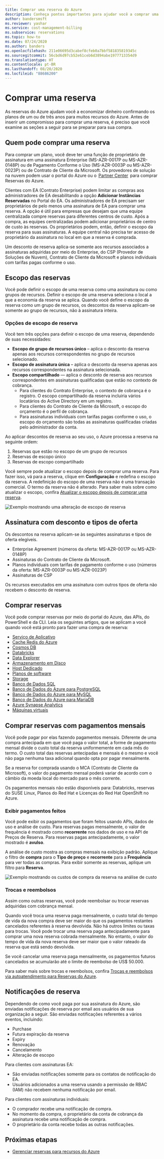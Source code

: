 ```yaml
---
title: Comprar uma reserva do Azure
description: Conheça pontos importantes para ajudar você a comprar uma reserva do Azure.
author: bandersmsft
ms.reviewer: yashar
ms.service: cost-management-billing
ms.subservice: reservations
ms.topic: how-to
ms.date: 07/24/2020
ms.author: banders
ms.openlocfilehash: 211e06695d3cabef8cfeb0a7bbf581835819345c
ms.sourcegitcommit: 56cbd6d97cb52e61ceb6d3894abe1977713354d9
ms.translationtype: HT
ms.contentlocale: pt-BR
ms.lasthandoff: 08/20/2020
ms.locfileid: "88686200"
---
```

# <a name="buy-a-reservation"></a>Comprar uma reserva

As reservas do Azure ajudam você a economizar dinheiro confirmando os planos de um ou de três anos para muitos recursos do Azure. Antes de inserir um compromisso para comprar uma reserva, é preciso que você examine as seções a seguir para se preparar para sua compra.

## <a name="who-can-buy-a-reservation"></a>Quem pode comprar uma reserva

Para comprar um plano, você deve ter uma função de proprietário de assinatura em uma assinatura Enterprise (MS-AZR-0017P ou MS-AZR-0148P) ou de Pagamento Conforme o Uso (MS-AZR-0003P ou MS-AZR-0023P) ou de Contrato de Cliente da Microsoft. Os provedores de solução na nuvem podem usar o portal do Azure ou o  [Partner Center](/partner-center/azure-reservations)  para comprar Reservas do Azure.

Clientes com EA (Contrato Enterprise) podem limitar as compras aos administradores de EA desabilitando a opção **Adicionar Instâncias Reservadas** no Portal do EA. Os administradores de EA precisam ser proprietários de pelo menos uma assinatura de EA para comprar uma reserva. A opção é útil para empresas que desejam que uma equipe centralizada compre reservas para diferentes centros de custo. Após a compra, as equipes centralizadas podem adicionar proprietários de centro de custo às reservas. Os proprietários podem, então, definir o escopo da reserva para suas assinaturas. A equipe central não precisa ter acesso de proprietário da assinatura no local em que a reserva é comprada.

Um desconto de reserva aplica-se somente aos recursos associados a assinaturas adquiridas por meio do Enterprise, do CSP (Provedor de Soluções de Nuvem), Contrato de Cliente da Microsoft e planos individuais com tarifas pagas conforme o uso.

## <a name="scope-reservations"></a>Escopo das reservas

Você pode definir o escopo de uma reserva como uma assinatura ou como grupos de recursos. Definir o escopo de uma reserva seleciona o local a que a economia da reserva se aplica. Quando você define o escopo da reserva como um grupo de recursos, os descontos da reserva aplicam-se somente ao grupo de recursos, não à assinatura inteira.

### <a name="reservation-scoping-options"></a>Opções de escopo de reserva

Você tem três opções para definir o escopo de uma reserva, dependendo de suas necessidades:

- **Escopo de grupo de recursos único** – aplica o desconto da reserva apenas aos recursos correspondentes no grupo de recursos selecionado.
- **Escopo de assinatura única** – aplica o desconto da reserva apenas aos recursos correspondentes na assinatura selecionada.
- **Escopo compartilhado** — aplica o desconto de reserva aos recursos correspondentes em assinaturas qualificadas que estão no contexto de cobrança.
    - Para clientes do Contrato Enterprise, o contexto de cobrança é o registro. O escopo compartilhado da reserva incluiria vários locatários do Active Directory em um registro.
    - Para clientes do Contrato de Cliente da Microsoft, o escopo do orçamento é o perfil de cobrança.
    - Para assinaturas individuais com tarifas pagas conforme o uso, o escopo do orçamento são todas as assinaturas qualificadas criadas pelo administrador da conta.

Ao aplicar descontos de reserva ao seu uso, o Azure processa a reserva na seguinte ordem:

1. Reservas que estão no escopo de um grupo de recursos
2. Reservas de escopo único
3. Reservas de escopo compartilhado

Você sempre pode atualizar o escopo depois de comprar uma reserva. Para fazer isso, vá para a reserva, clique em **Configuração** e redefina o escopo da reserva. A redefinição do escopo de uma reserva não é uma transação comercial. O termo da reserva não é alterado. Para saber mais sobre como atualizar o escopo, confira [Atualizar o escopo depois de comprar uma reserva](manage-reserved-vm-instance.md#change-the-reservation-scope).

![Exemplo mostrando uma alteração de escopo de reserva](./media/prepare-buy-reservation/rescope-reservation-resource-group.png)

## <a name="discounted-subscription-and-offer-types"></a>Assinatura com desconto e tipos de oferta

Os descontos na reserva aplicam-se às seguintes assinaturas e tipos de oferta elegíveis.

- Enterprise Agreement (números da oferta: MS-AZR-0017P ou MS-AZR-0148P)
- Assinaturas do Contrato de Cliente da Microsoft.
- Planos individuais com tarifas de pagamento conforme o uso (números da oferta: MS-AZR-0003P ou MS-AZR-0023P)
- Assinaturas de CSP

Os recursos executados em uma assinatura com outros tipos de oferta não recebem o desconto de reserva.

## <a name="purchase-reservations"></a>Comprar reservas

Você pode comprar reservas por meio do portal do Azure, das APIs, do PowerShell e da CLI. Leia os seguintes artigos, que se aplicam a você quando você está pronto para fazer uma compra de reserva:

- [Serviço de Aplicativo](prepay-app-service-isolated-stamp.md)
- [Cache Redis do Azure](../../azure-cache-for-redis/cache-reserved-pricing.md)
- [Cosmos DB](../../cosmos-db/cosmos-db-reserved-capacity.md)
- [Databricks](prepay-databricks-reserved-capacity.md)
- [Data Explorer](/azure/data-explorer/pricing-reserved-capacity)
- [Armazenamento em Disco](../../virtual-machines/disks-reserved-capacity.md)
- [Host Dedicado](../../virtual-machines/prepay-dedicated-hosts-reserved-instances.md)
- [Planos de software](../../virtual-machines/linux/prepay-suse-software-charges.md)
- [Storage](../../storage/blobs/storage-blob-reserved-capacity.md)
- [Banco de Dados SQL](../../azure-sql/database/reserved-capacity-overview.md)
- [Banco de Dados do Azure para PostgreSQL](../../postgresql/concept-reserved-pricing.md)
- [Banco de Dados do Azure para MySQL](../../mysql/concept-reserved-pricing.md)
- [Banco de Dados do Azure para MariaDB](../../mariadb/concept-reserved-pricing.md)
- [Azure Synapse Analytics](prepay-sql-data-warehouse-charges.md)
- [Máquinas virtuais](../../virtual-machines/windows/prepay-reserved-vm-instances.md)

## <a name="buy-reservations-with-monthly-payments"></a>Comprar reservas com pagamentos mensais

Você pode pagar por elas fazendo pagamentos mensais. Diferente de uma compra antecipada em que você paga o valor total, a forme de pagamento mensal divide o custo total da reserva uniformemente em cada mês do termo. O custo total das reservas antecipadas e mensais é o mesmo e você não paga nenhuma taxa adicional quando opta por pagar mensalmente.

Se a reserva for comprada usando o MCA (Contrato de Cliente da Microsoft), o valor do pagamento mensal poderá variar de acordo com o câmbio da moeda local do mercado para o mês corrente.

Os pagamentos mensais não estão disponíveis para: Databricks, reservas do SUSE Linux, Planos do Red Hat e Licenças do Red Hat OpenShift no Azure.

### <a name="view-payments-made"></a>Exibir pagamentos feitos

Você pode exibir os pagamentos que foram feitos usando APIs, dados de uso e análise de custo. Para reservas pagas mensalmente, o valor de frequência é mostrado como **recorrente** nos dados de uso e na API de Preços de Reserva. Para reservas pagas antecipadamente, o valor mostrado é **avulso**.

A análise de custo mostra as compras mensais na exibição padrão. Aplique o filtro de **compra** para o **Tipo de preço** e **recorrente** para a **Frequência** para ver todas as compras. Para exibir somente as reservas, aplique um filtro para **Reserva**.

![Exemplo mostrando os custos de compra da reserva na análise de custo](./media/prepare-buy-reservation/cost-analysis.png)

### <a name="exchange-and-refunds"></a>Trocas e reembolsos

Assim como outras reservas, você pode reembolsar ou trocar reservas adquiridas com cobrança mensal. 

Quando você troca uma reserva paga mensalmente, o custo total do tempo de vida da nova compra deve ser maior do que os pagamentos restantes cancelados referentes à reserva devolvida. Não há outros limites ou taxas para trocas. Você pode trocar uma reserva paga antecipadamente para comprar uma nova reserva cobrada mensalmente. No entanto, o valor do tempo de vida da nova reserva deve ser maior que o valor rateado da reserva que está sendo devolvida.

Se você cancelar uma reserva paga mensalmente, os pagamentos futuros cancelados se acumularão até o limite de reembolso de US$ 50.000.

Para saber mais sobre trocas e reembolsos, confira [Trocas e reembolsos via autoatendimento para Reservas do Azure](exchange-and-refund-azure-reservations.md).

## <a name="reservation-notifications"></a>Notificações de reserva

Dependendo de como você paga por sua assinatura do Azure, são enviadas notificações de reserva por email aos usuários de sua organização a seguir. São enviadas notificações referentes a vários eventos, incluindo: 

- Purchase
- Futura expiração da reserva
- Expiry
- Renovação
- Cancelamento
- Alteração de escopo

Para clientes com assinaturas EA:

- São enviadas notificações somente para os contatos de notificação do EA.
- Usuários adicionados a uma reserva usando a permissão de RBAC (IAM) não recebem nenhuma notificação por email.

Para clientes com assinaturas individuais:

- O comprador recebe uma notificação de compra.
- No momento da compra, o proprietário da conta de cobrança da assinatura recebe uma notificação de compra.
- O proprietário da conta recebe todas as outras notificações.

## <a name="next-steps"></a>Próximas etapas

- [Gerenciar reservas para recursos do Azure](manage-reserved-vm-instance.md)

